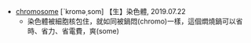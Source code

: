 - [chromosome](https://tw.dictionary.search.yahoo.com/search?p=chromosome) [ˋkromə͵som] 【生】染色體, 2019.07.22
  - 染色體被細胞核包住，就如同被鍋悶(chromo)一樣，這個燜燒鍋可以省時、省力、省電費，爽(some)
